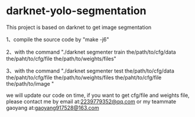 # darknet-yolo-segmentation
This project is based on darknet to get image segmentation


1、compile the source code by "make -j6"



2、with the command "./darknet segmenter train the/path/to/cfg/data the/paht/to/cfg/file the/path/to/weights/files"



3、with the command "./darknet segmenter test the/path/to/cfg/data the/paht/to/cfg/file the/path/to/weights/files the/paht/to/cfg/file the/path/to/image "


we will update our code on time, if you want to get cfg/file and weights file, please contact me by email at:2239779352@qq.com or my teammate gaoyang at:gaoyang917528@163.com
